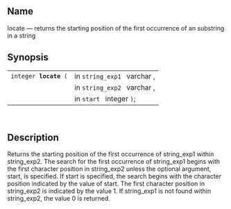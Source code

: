 <div id="fn_locate" class="refentry">

<div class="titlepage">

</div>

<div class="refnamediv">

## Name

locate — returns the starting position of the first occurrence of an
substring in a string

</div>

<div class="refsynopsisdiv">

## Synopsis

<div id="fsyn_locate" class="funcsynopsis">

|                            |                             |
|----------------------------|-----------------------------|
| `integer `**`locate`**` (` | in `string_exp1 ` varchar , |
|                            | in `string_exp2 ` varchar , |
|                            | in `start ` integer `)`;    |

<div class="funcprototype-spacer">

 

</div>

</div>

</div>

<div id="desc_locate" class="refsect1">

## Description

Returns the starting position of the first occurrence of string_exp1
within string_exp2. The search for the first occurrence of string_exp1
begins with the first character position in string_exp2 unless the
optional argument, start, is specified. If start is specified, the
search begins with the character position indicated by the value of
start. The first character position in string_exp2 is indicated by the
value 1. If string_exp1 is not found within string_exp2, the value 0 is
returned.

</div>

</div>
